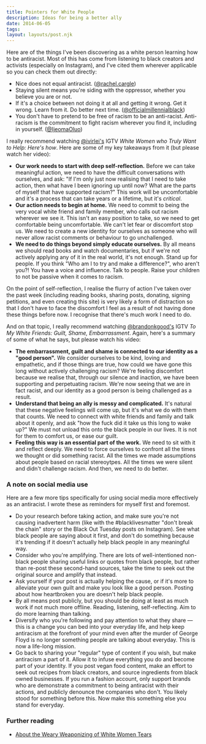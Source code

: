 ```yaml
---
title: Pointers for White People
description: Ideas for being a better ally
date: 2014-06-05
tags:
layout: layouts/post.njk
---
```

Here are of the things I've been discovering as a white person learning how to be antiracist. Most of this has come from listening to black creators and activists (especially on Instagram), and I've cited them wherever applicable so you can check them out directly:

- Nice does not equal antiracist. ([@rachel.cargle](https://www.instagram.com/rachel.cargle/))
- Staying silent means you're siding with the oppressor, whether you believe you are or not.
- If it's a choice between not doing it at all and getting it wrong. Get it wrong. Learn from it. Do better next time. ([@officialmillennialblack](https://www.instagram.com/officialmillennialblack/))
- You don't have to pretend to be free of racism to be an anti-racist. Anti-racism is the commitment to fight racism wherever you find it, including in yourself. ([@IjeomaOluo](https://twitter.com/ijeomaoluo/status/1150565193832943617?lang=en))

I really recommend watching [@ivirlei's](https://www.instagram.com/ivirlei/) IGTV *White Women who Truly Want to Help: Here's how*. Here are some of my key takeaways from it (but please watch her video):

- **Our work needs to start with deep self-reflection.** Before we can take meaningful action, we need to have the difficult conversations with ourselves, and ask: "If I'm only just now realising that I need to take action, then what have I been ignoring up until now? What are the parts of myself that have supported racism?" This work will be uncomfortable and it's a process that can take years or a lifetime, but it's *critical*. 
- **Our action needs to begin at home.** We need to commit to being the very vocal white friend and family member, who calls out racism wherever we see it. This isn't an easy position to take, so we need to get comfortable being uncomfortable. We can't let fear or discomfort stop us. We need to create a new identity for ourselves as someone who will never allow racist comments or behaviour to go unchallenged. 
- **We need to do things beyond simply educate ourselves.** By all means we should read books and watch documentaries, but if we're not actively applying any of it in the real world, it's not enough. Stand up for people. If you think "Who am I to try and make a difference?", who aren't you?! You have a voice and influence. Talk to people. Raise your children to not be passive when it comes to racism.

On the point of self-reflection, I realise the flurry of action I've taken over the past week (including reading books, sharing posts, donating, signing petitions, and even creating this site) is very likely a form of distraction so that I don't have to face the discomfort I feel as a result of not having done these things before now. I recognise that there's much work I need to do. 

And on that topic, I really recommend watching [@brandonkgood's](https://www.instagram.com/brandonkgood/) IGTV *To My White Friends: Guilt, Shame, Embarrassment*. Again, here's a summary of some of what he says, but please watch his video: 

- **The embarrassment, guilt and shame is connected to our identity as a "good person".** We consider ourselves to be kind, loving and empathetic, and if those things are true, how could we have gone this long without actively challenging racism? We're feeling discomfort because we realise that, through our silence and inaction, we have been supporting and perpetuating racism. We're now seeing that we are in fact racist, and our identity as a good person is being challenged as a result.
- **Understand that being an ally is messy and complicated.** It's natural that these negative feelings will come up, but it's what we do with them that counts. We need to connect with white friends and family and talk about it openly, and ask "how the fuck did it take us this long to wake up?" We must not unload this onto the black people in our lives. It is not for them to comfort us, or ease our guilt.
- **Feeling this way is an essential part of the work.** We need to sit with it and reflect deeply. We need to force ourselves to confront all the times we thought or did something racist. All the times we made assumptions about people based on racial stereoytpes. All the times we were silent and didn't challenge racism. And then, we need to do better.

### A note on social media use

Here are a few more tips specifically for using social media more effectively as an antiracist. I wrote these as reminders for myself first and foremost.

- Do your research before taking action, and make sure you're not causing inadvertent harm (like with the #blacklivesmatter "don't break the chain" story or the Black Out Tuesday posts on Instagram). See what black people are saying about it first, and don't do something because it's trending if it doesn't actually help black people in any meaningful way.
- Consider who you're amplifying. There are lots of well-intentioned non-black people sharing useful links or quotes from black people, but rather than re-post these second-hand sources, take the time to seek out the original source and amplify that instead.
- Ask yourself if your post is actually helping the cause, or if it's more to alleviate your own guilt and make you look like a good person. Posting about how heartbroken you are doesn't help black people.
- By all means post publicly, but you should be doing at least as much work if not much more offline. Reading, listening, self-reflecting. Aim to do more learning than talking.
- Diversify who you're following and pay attention to what they share — this is a change you can bed into your everyday life, and help keep antiracism at the forefront of your mind even after the murder of George Floyd is no longer something people are talking about everyday. This is now a life-long mission.
- Go back to sharing your "regular" type of content if you wish, but make antiracism a part of it. Allow it to infuse everything you do and become part of your identity. If you post vegan food content, make an effort to seek out recipes from black creators, and source ingredients from black owned businesses. If you run a fashion account, only support brands who are demonstrate a commitment to being antiracist with their actions, and publicly denounce the companies who don't. You likely stood for something before this. Now make this something else you stand for everyday.

### Further reading

- [About the Weary Weaponizing of White Women Tears](https://www.awesomelyluvvie.com/2018/04/weaponizing-white-women-tears.html)